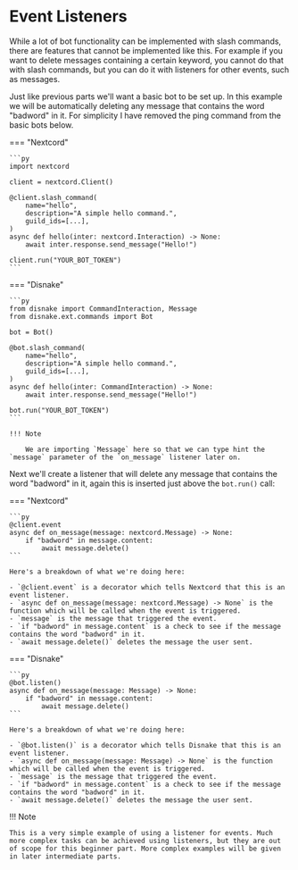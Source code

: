# Event Listeners

While a lot of bot functionality can be implemented with slash commands, there are features that cannot be implemented like this. For example if you want to delete messages containing a certain keyword, you cannot do that with slash commands, but you can do it with listeners for other events, such as messages.

Just like previous parts we'll want a basic bot to be set up. In this example we will be automatically deleting any message that contains the word "badword" in it. For simplicity I have removed the ping command from the basic bots below.

=== "Nextcord"

    ```py
    import nextcord

    client = nextcord.Client()

    @client.slash_command(
        name="hello",
        description="A simple hello command.",
        guild_ids=[...],
    )
    async def hello(inter: nextcord.Interaction) -> None:
        await inter.response.send_message("Hello!")

    client.run("YOUR_BOT_TOKEN")
    ```

=== "Disnake"

    ```py
    from disnake import CommandInteraction, Message
    from disnake.ext.commands import Bot

    bot = Bot()

    @bot.slash_command(
        name="hello",
        description="A simple hello command.",
        guild_ids=[...],
    )
    async def hello(inter: CommandInteraction) -> None:
        await inter.response.send_message("Hello!")

    bot.run("YOUR_BOT_TOKEN")
    ```

    !!! Note

        We are importing `Message` here so that we can type hint the `message` parameter of the `on_message` listener later on.

Next we'll create a listener that will delete any message that contains the word "badword" in it, again this is inserted just above the `bot.run()` call:

=== "Nextcord"

    ```py
    @client.event
    async def on_message(message: nextcord.Message) -> None:
        if "badword" in message.content:
            await message.delete()
    ```

    Here's a breakdown of what we're doing here:

    - `@client.event` is a decorator which tells Nextcord that this is an event listener.
    - `async def on_message(message: nextcord.Message) -> None` is the function which will be called when the event is triggered.
    - `message` is the message that triggered the event.
    - `if "badword" in message.content` is a check to see if the message contains the word "badword" in it.
    - `await message.delete()` deletes the message the user sent.

=== "Disnake"

    ```py
    @bot.listen()
    async def on_message(message: Message) -> None:
        if "badword" in message.content:
            await message.delete()
    ```

    Here's a breakdown of what we're doing here:

    - `@bot.listen()` is a decorator which tells Disnake that this is an event listener.
    - `async def on_message(message: Message) -> None` is the function which will be called when the event is triggered.
    - `message` is the message that triggered the event.
    - `if "badword" in message.content` is a check to see if the message contains the word "badword" in it.
    - `await message.delete()` deletes the message the user sent.

!!! Note

    This is a very simple example of using a listener for events. Much more complex tasks can be achieved using listeners, but they are out of scope for this beginner part. More complex examples will be given in later intermediate parts.
